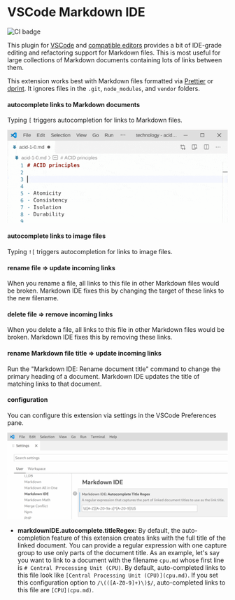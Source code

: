 # VSCode Markdown IDE

![CI badge](https://github.com/kevgo/vscode-markdown-ide/actions/workflows/main.yml/badge.svg)

This plugin for [VSCode](https://code.visualstudio.com) and
[compatible editors](https://open-vsx.org) provides a bit of IDE-grade editing
and refactoring support for Markdown files. This is most useful for large
collections of Markdown documents containing lots of links between them.

This extension works best with Markdown files formatted via
[Prettier](https://prettier.io) or [dprint](https://dprint.dev). It ignores
files in the `.git`, `node_modules`, and `vendor` folders.

#### autocomplete links to Markdown documents

Typing `[` triggers autocompletion for links to Markdown files.

![autocompletion demo](https://raw.githubusercontent.com/kevgo/vscode-markdown-ide/main/documentation/autocomplete.gif)

#### autocomplete links to image files

Typing `![` triggers autocompletion for links to image files.

#### rename file ⇒ update incoming links

When you rename a file, all links to this file in other Markdown files would be
broken. Markdown IDE fixes this by changing the target of these links to the new
filename.

#### delete file ⇒ remove incoming links

When you delete a file, all links to this file in other Markdown files would be
broken. Markdown IDE fixes this by removing these links.

#### rename Markdown file title ⇒ update incoming links

Run the "Markdown IDE: Rename document title" command to change the primary
heading of a document. Markdown IDE updates the title of matching links to that
document.

#### configuration

You can configure this extension via settings in the VSCode Preferences pane.

![VSCode settings example](https://raw.githubusercontent.com/kevgo/vscode-markdown-ide/main/documentation/settings.gif)

<a type="configurationOptions">

- **markdownIDE.autocomplete.titleRegex:** By default, the auto-completion
  feature of this extension creates links with the full title of the linked
  document. You can provide a regular expression with one capture group to use
  only parts of the document title. As an example, let's say you want to link to
  a document with the filename `cpu.md` whose first line is
  `# Central Processing Unit (CPU)`. By default, auto-completed links to this
  file look like `[Central Processing Unit (CPU)](cpu.md)`. If you set this
  configuration option to `/\(([A-Z0-9]+)\)$/`, auto-completed links to this
  file are `[CPU](cpu.md)`.

</a>
